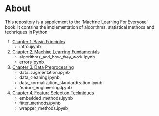 # About

This repository is a supplement to the 'Machine Learning For Everyone' book. It contains the implementation of algorithms, statistical methods and techniques in Python.

1. [Chapter 1. Basic Principles](https://github.com/5x12/ml4everyone/tree/master/Chapter%201.%20Basic%20Principles)
    - intro.ipynb
2. [Chapter 2. Machine Learning Fundamentals](https://github.com/5x12/ml4everyone/tree/master/Chapter%202.%20Machine%20Learning%20Fundamentals)
    - algorithms_and_how_they_work.ipynb
    - errors.ipynb
3. [Chapter 3. Data Preprocessing](https://github.com/5x12/ml4everyone/tree/master/Chapter%203.%20Data%20Preprocessing)
    - data_augmentation.ipynb
    - data_cleaning.ipynb
    - data_normalization_standardization.ipynb
    - feature_engineering.ipynb
4. [Chapter 4. Feature Selection Techniques](https://github.com/5x12/ml4everyone/tree/master/Chapter%204.%20Feature%20Selection%20Techniques)
    - embedded_methods.ipynb
    - filter_methods.ipynb
    - wrapper_methods.ipynb
